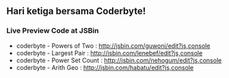 ## Hari ketiga bersama Coderbyte!
### Live Preview Code at JSBin

- coderbyte - Powers of Two : http://jsbin.com/guwoni/edit?js,console
- coderbyte - Largest Pair : http://jsbin.com/lenebef/edit?js,console
- coderbyte - Power Set Count : http://jsbin.com/nehogum/edit?js,console
- coderbyte - Arith Geo : http://jsbin.com/habatu/edit?js,console
